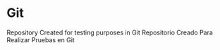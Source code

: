 # Git
Repository Created for testing purposes in Git
Repositorio Creado Para Realizar Pruebas en Git
